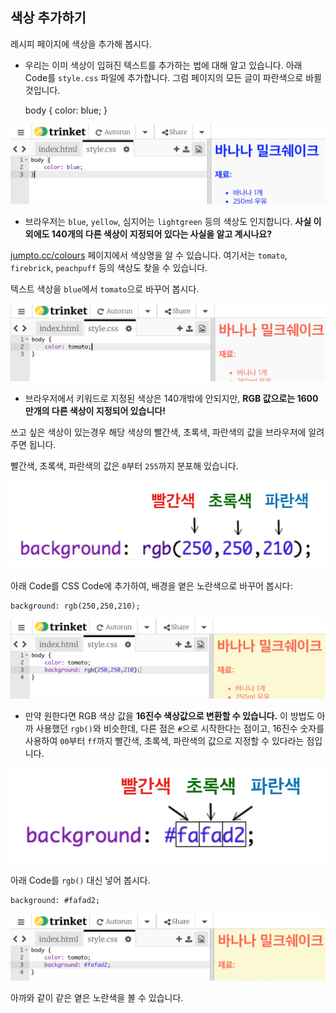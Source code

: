 ## 색상 추가하기

레시피 페이지에 색상을 추가해 봅시다.

+ 우리는 이미 색상이 입혀진 텍스트를 추가하는 법에 대해 알고 있습니다. 아래 Code를 `style.css` 파일에 추가합니다. 그럼 페이지의 모든 글이 파란색으로 바뀔 것입니다.

    body {
        color: blue;
    }
    

![스크린샷](images/recipe-blue.png)

+ 브라우저는 `blue`, `yellow`, 심지어는 `lightgreen` 등의 색상도 인지합니다. **사실 이외에도 140개의 다른 색상이 지정되어 있다는 사실을 알고 계시나요?**

[jumpto.cc/colours](http://jumpto.cc/colours) 페이지에서 색상명을 알 수 있습니다. 여기서는 `tomato`, `firebrick`, `peachpuff` 등의 색상도 찾을 수 있습니다.

텍스트 색상을 `blue`에서 `tomato`으로 바꾸어 봅시다.

![스크린샷](images/recipe-tomato.png)

+ 브라우저에서 키워드로 지정된 색상은 140개밖에 안되지만, **RGB 값으로는 1600만개의 다른 색상이 지정되어 있습니다!**

쓰고 싶은 색상이 있는경우 해당 색상의 빨간색, 초록색, 파란색의 값을 브라우저에 알려 주면 됩니다.

빨간색, 초록색, 파란색의 값은 `0`부터 `255`까지 분포해 있습니다.

![스크린샷](images/recipe-rgb-img.png)

아래 Code를 CSS Code에 추가하여, 배경을 옅은 노란색으로 바꾸어 봅시다:

    background: rgb(250,250,210);
    

![스크린샷](images/recipe-rgb.png)

+ 만약 원한다면 RGB 색상 값을 **16진수 색상값으로 변환할 수 있습니다.** 이 방법도 아까 사용했던 `rgb()`와 비슷한데, 다른 점은 `#`으로 시작한다는 점이고, 16진수 숫자를 사용하여 `00`부터 `ff`까지 빨간색, 초록색, 파란색의 값으로 지정할 수 있다라는 점입니다.

![스크린샷](images/recipe-hex-img.png)

아래 Code를 `rgb()` 대신 넣어 봅시다.

    background: #fafad2;
    

![스크린샷](images/recipe-hex.png)

아까와 같이 같은 옅은 노란색을 볼 수 있습니다.
